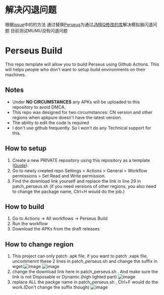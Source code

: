 # 解决闪退问题
根据[issue](https://github.com/CapitalGrin/AzurLaneBiliBili-Perseus/issues/6#issuecomment-2368122043)中的的方法
通过替换[Perseus](https://github.com/Egoistically/Perseus)为通过[JMBQ修改的库](https://github.com/JMBQ/azurlane)解决模拟器闪退问题
目前测试MUMU没有闪退问题

# Perseus Build
This repo template will allow you to build Perseus using Github Actions. This will helps people who don't want to setup build environments on their machines.

## Notes
- Under **NO CIRCUMSTANCES** any APKs will be uploaded to this repository to avoid DMCA.
- This repo was designed for two circumstances: CN version and other regions when apkpure doesn't have the latest version.
- The ability to edit the code is required
- I don't use github frequently. So I won't do any Technical support for this.

## How to setup
1. Create a new PRIVATE repository using this repository as a template ([Guide](https://docs.github.com/en/repositories/creating-and-managing-repositories/creating-a-repository-from-a-template)).
2. Go to newly created repo Settings > Actions > General > Workflow permissions > Set Read and Write permission.
3. Find the download link yourself and replace the link in line 29 in patch_perseus.sh (if you need versions of other regions, you also need to change the package name, Ctrl+H would do the job.)

## How to build
1. Go to Actions -> All workflows -> Perseus Build
2. Run the workflow
3. Download the APKs from the draft releases

## How to change region
1. This project can only patch .apk file, if you want to patch .xapk file, uncommennt these 2 lines in patch_perseus.sh and  change the suffix in wget:![image](https://github.com/CapitalGrin/AzurLaneBiliBili-Perseus/assets/109933411/c1d4ea1e-c00f-49d5-969e-11054d6ae8c6)
![image](https://github.com/CapitalGrin/AzurLaneBiliBili-Perseus/assets/109933411/8d721bae-34d8-4edf-8944-fc95e308ab13)
2. change the download link here in patch_perseus.sh . And make sure the link is not Disposable or Dynamic.(high lighted part)
![image](https://github.com/CapitalGrin/AzurLaneBiliBili-Perseus/assets/109933411/07f37070-015d-4b40-84e1-b23a1f6c856c)
3. replace ALL the packge name in patch_perseus.sh , Ctrl+F would do the work.(Don't change the suffix though)
![image](https://github.com/CapitalGrin/AzurLaneBiliBili-Perseus/assets/109933411/d91800e7-ca14-4b91-9931-07acc28a5d56)
